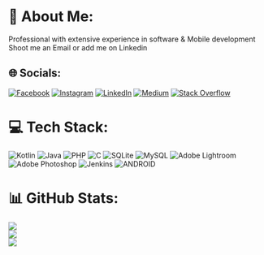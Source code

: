# 💫 About Me:
Professional with extensive experience in software & Mobile development<br>Shoot me an Email or add me on Linkedin


## 🌐 Socials:
[![Facebook](https://img.shields.io/badge/Facebook-%231877F2.svg?logo=Facebook&logoColor=white)](https://facebook.com/https://www.facebook.com/charan.olati/) [![Instagram](https://img.shields.io/badge/Instagram-%23E4405F.svg?logo=Instagram&logoColor=white)](https://instagram.com/https://www.instagram.com/not_so_popularguy) [![LinkedIn](https://img.shields.io/badge/LinkedIn-%230077B5.svg?logo=linkedin&logoColor=white)](https://linkedin.com/in/https://in.linkedin.com/in/gurucharanolati) [![Medium](https://img.shields.io/badge/Medium-12100E?logo=medium&logoColor=white)](https://medium.com/@charanolati) [![Stack Overflow](https://img.shields.io/badge/-Stackoverflow-FE7A16?logo=stack-overflow&logoColor=white)](https://stackoverflow.com/users/9327263) 

# 💻 Tech Stack:
![Kotlin](https://img.shields.io/badge/kotlin-%230095D5.svg?style=for-the-badge&logo=kotlin&logoColor=white) ![Java](https://img.shields.io/badge/java-%23ED8B00.svg?style=for-the-badge&logo=java&logoColor=white) ![PHP](https://img.shields.io/badge/php-%23777BB4.svg?style=for-the-badge&logo=php&logoColor=white) ![C](https://img.shields.io/badge/c-%2300599C.svg?style=for-the-badge&logo=c&logoColor=white) ![SQLite](https://img.shields.io/badge/sqlite-%2307405e.svg?style=for-the-badge&logo=sqlite&logoColor=white) ![MySQL](https://img.shields.io/badge/mysql-%2300f.svg?style=for-the-badge&logo=mysql&logoColor=white) ![Adobe Lightroom](https://img.shields.io/badge/Adobe%20Lightroom-31A8FF.svg?style=for-the-badge&logo=Adobe%20Lightroom&logoColor=white) ![Adobe Photoshop](https://img.shields.io/badge/adobephotoshop-%2331A8FF.svg?style=for-the-badge&logo=adobephotoshop&logoColor=white) ![Jenkins](https://img.shields.io/badge/jenkins-%232C5263.svg?style=for-the-badge&logo=jenkins&logoColor=white) ![ANDROID](https://img.shields.io/badge/android-%2320232a.svg?style=for-the-badge&logo=android&logoColor=%a4c639)
# 📊 GitHub Stats:
![](https://github-readme-stats.vercel.app/api?username=charanolati&theme=dark&hide_border=false&include_all_commits=false&count_private=false)<br/>
![](https://github-readme-streak-stats.herokuapp.com/?user=charanolati&theme=dark&hide_border=false)<br/>
![](https://github-readme-stats.vercel.app/api/top-langs/?username=charanolati&theme=dark&hide_border=false&include_all_commits=false&count_private=false&layout=compact)

